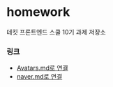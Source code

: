 # homework
테킷 프론트엔드 스쿨 10기 과제 저장소


### 링크

- [Avatars.md로 연결](avatars/avatars.md)
- [naver.md로 연결](naver/naver.md)
